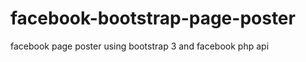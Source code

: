 facebook-bootstrap-page-poster
==============================

facebook page poster using bootstrap 3 and facebook php api
